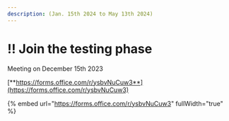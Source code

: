 ```yaml
---
description: (Jan. 15th 2024 to May 13th 2024)
---
```


# ‼ Join the testing phase

Meeting on December 15th 2023

[**https://forms.office.com/r/ysbvNuCuw3**](https://forms.office.com/r/ysbvNuCuw3)

{% embed url="https://forms.office.com/r/ysbvNuCuw3" fullWidth="true" %}

